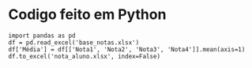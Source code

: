 # Codigo feito em Python
```
import pandas as pd
df = pd.read_excel('base_notas.xlsx')
df['Média'] = df[['Nota1', 'Nota2', 'Nota3', 'Nota4']].mean(axis=1)
df.to_excel('nota_aluno.xlsx', index=False)
```
